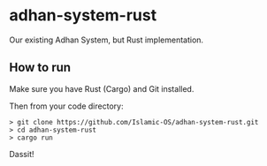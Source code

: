 # adhan-system-rust

Our existing Adhan System, but Rust implementation.


## How to run

Make sure you have Rust (Cargo) and Git installed.

Then from your code directory:
```
> git clone https://github.com/Islamic-OS/adhan-system-rust.git
> cd adhan-system-rust
> cargo run
```

Dassit!
